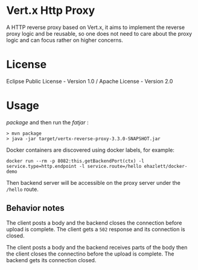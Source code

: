# Vert.x Http Proxy

A HTTP reverse proxy based on Vert.x, it aims to implement the reverse proxy logic and be reusable, so one does not need to care about the proxy logic and can focus rather on higher concerns.

# License

Eclipse Public License - Version 1.0 / Apache License - Version 2.0

# Usage

_package_ and then run the _fatjar_ :

````
> mvn package
> java -jar target/vertx-reverse-proxy-3.3.0-SNAPSHOT.jar
````

Docker containers are discovered using docker labels, for example:

````
docker run --rm -p 8082:this.getBackendPort(ctx) -l service.type=http.endpoint -l service.route=/hello ehazlett/docker-demo
````

Then backend server will be accessible on the proxy server under the `/hello` route.


## Behavior notes

The client posts a body and the backend closes the connection before upload is complete.
The client gets a `502` response and its connection is closed.

The client posts a body and the backend receives parts of the body then the client closes the connectino before
the upload is complete. The backend gets its connection closed.
